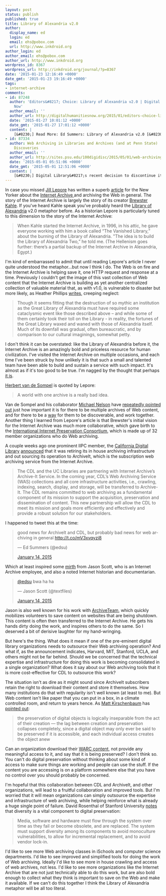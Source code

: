 ```yaml
---
layout: post
status: publish
published: true
title: Library of Alexandria v2.0
author:
  display_name: ed
  login: ed
  email: ehs@pobox.com
  url: http://www.inkdroid.org
author_login: ed
author_email: ehs@pobox.com
author_url: http://www.inkdroid.org
wordpress_id: 8367
wordpress_url: http://inkdroid.org/journal/?p=8367
date: '2015-01-23 12:16:49 +0000'
date_gmt: '2015-01-23 19:16:49 +0000'
tags:
- internet-archive
comments:
- id: 87248
  author: 'Editors&#8217; Choice: Library of Alexandria v2.0 | Digital Humanities
    Now'
  author_email: ''
  author_url: http://digitalhumanitiesnow.org/2015/01/editors-choice-library-of-alexandria-v2-0/
  date: '2015-01-27 10:01:12 +0000'
  date_gmt: '2015-01-27 17:01:12 +0000'
  content: |
    [&#8230;] Read More: Ed Summers: Library of Alexandria v2.0 [&#8230;]
- id: 87334
  author: Web Archiving in Libraries and Archives (and at Penn State) | 100 Digital
    Discoveries
  author_email: ''
  author_url: http://sites.psu.edu/100digidisc/2015/05/01/web-archiving-in-libraries-and-archives-and-at-penn-state/
  date: '2015-05-01 05:51:06 +0000'
  date_gmt: '2015-05-01 12:51:06 +0000'
  content: |
    [&#8230;] Digital Library&#8217;s recent decision to discontinue its Web Archiving Services (WAS), some have questioned the wisdom of consolidating all that expertise and infrastructure under one organization. The Library of Alexandria analogy is perhaps imprecise, but not by much [&#8230;]
---
```


<p>In case you missed <a href="https://en.wikipedia.org/wiki/Jill_Lepore">Jill Lepore</a> has written a superb <a href="http://www.newyorker.com/magazine/2015/01/26/cobweb">article</a> for the New Yorker about the <a href="https://en.wikipedia.org/wiki/Internet_Archive">Internet Archive </a>and archiving the Web in general. The story of the Internet Archive is largely the story of its creator <a href="https://en.wikipedia.org/wiki/Brewster_Kahle">Brewster Kahle</a>. If you've heard Kahle speak you've probably heard the <a href="https://en.wikipedia.org/wiki/Destruction_of_the_Library_of_Alexandria">Library of Alexandria</a> v2.0 metaphor before. As a historian Lepore is particularly tuned to this dimension to the story of the Internet Archive:</p>
<blockquote>
<p>When Kahle started the Internet Archive, in 1996, in his attic, he gave everyone working with him a book called “The Vanished Library,” about the burning of the Library of Alexandria. "The idea is to build the Library of Alexandria Two,” he told me. (The Hellenism goes further: there’s a partial backup of the Internet Archive in Alexandria, Egypt.)</p>
</blockquote>
<p>I'm kind of embarrassed to admit that until reading Lepore's article I never quite understood the metaphor...but now I think I do. The Web is on fire and the Internet Archive is helping save it, one HTTP request and response at a time. Previously I couldn't get the image of this vast collection of Web content that the Internet Archive is building as yet another centralized collection of valuable material that, as with v1.0, is vulnerable to disaster but more likely, as Heather Phillips <a href="http://www.cdlib.org/cdlinfo/2015/01/14/announcing-a-new-partnership-california-digital-library-uc-libraries-and-internet-archives-archive-it-service/">writes</a>, creeping neglect:</p>
<blockquote>
<p>Though it seems fitting that the destruction of so mythic an institution as the Great Library of Alexandria must have required some cataclysmic event like those described above – and while some of them certainly took their toll on the Library - in reality, the fortunes of the Great Library waxed and waned with those of Alexandria itself. Much of its downfall was gradual, often bureaucratic, and by comparison to our cultural imaginings, somewhat petty.</p>
</blockquote>
<p>I don't think it can be overstated: like the Library of Alexandria before it, the Internet Archive is an amazingly bold and priceless resource for human civilization. I've visited the Internet Archive on multiple occasions, and each time I've been struck by how unlikely it is that such a small and talented team have been able to build and sustain a service with such impact. It's almost as if it's too good to be true. I'm nagged by the thought that perhaps <a href="https://en.wikipedia.org/wiki/Single_point_of_failure">it is</a>.</p>
<p><a href="https://en.wikipedia.org/wiki/Herbert_Van_de_Sompel">Herbert van de Sompel</a> is quoted by Lepore:</p>
<blockquote>
<p>A world with one archive is a really bad idea.</p>
</blockquote>
<p>Van de Sompel and his collaborator <a href="https://twitter.com/phonedude_mln">Michael Nelson</a> have <a href="http://ws-dl.blogspot.com/2013/11/2013-11-21-conservative-party-speeches.html">repeatedly pointed out</a> just how important it is for there to be multiple archives of Web content, and for there to be a <a href="http://www.mementoweb.org/">way</a> for them to be discoverable, and work together. Another thing I learned from Lepore's article is that Brewster's initial vision for the Internet Archive was much more collaborative, which gave birth to the <a href="http://netpreserve.org/">International Internet Preservation Consortium</a>, which is made up of 32 member organizations who do Web archiving.</p>
<p>A couple weeks ago one prominent IIPC member, the <a href="http://www.cdlib.org/">California Digital Library</a> <a href="http://www.cdlib.org/cdlinfo/2015/01/14/announcing-a-new-partnership-california-digital-library-uc-libraries-and-internet-archives-archive-it-service/">announced</a> that it was retiring its in house archiving infrastructure and out sourcing its operation to ArchiveIt, which is the subscription web archiving service from the Internet Archive.</p>
<blockquote>
<p>The CDL and the UC Libraries are partnering with Internet Archive’s Archive-It Service. In the coming year, CDL’s Web Archiving Service (WAS) collections and all core infrastructure activities, i.e., crawling, indexing, search, display, and storage, will be transferred to Archive-It. The CDL remains committed to web archiving as a fundamental component of its mission to support the acquisition, preservation and dissemination of content. This new partnership will allow the CDL to meet its mission and goals more efficiently and effectively and provide a robust solution for our stakeholders.</p>
</blockquote>
<p>I happened to tweet this at the time:</p>
<blockquote class="twitter-tweet" lang="en">
<p>
    good news for ArchiveIt and CDL, but probably bad news for web archiving in general <a href="http://t.co/mV3xvqyzi8">http://t.co/mV3xvqyzi8</a>
  </p>
<p>— Ed Summers (@edsu) </p>
<p>  <a href="https://twitter.com/edsu/status/555486409952608256">January 14, 2015</a>
</p></blockquote>
<p>Which at least inspired some <a href="https://twitter.com/textfiles/status/555491909243011072">mirth</a> from Jason Scott, who is an Internet Archive employee, and also a noted Internet historian and documentarian.</p>
<blockquote class="twitter-tweet" data-conversation="none" lang="en">
<p>
    <a href="https://twitter.com/edsu">@edsu</a> bwa ha ha
  </p>
<p>— Jason Scott (@textfiles) </p>
<p>  <a href="https://twitter.com/textfiles/status/555491909243011072">January 14, 2015</a>
</p></blockquote>
<p><script async src="//platform.twitter.com/widgets.js" charset="utf-8"></script> Jason is also well known for his work with <a href="http://archiveteam.org/index.php?title=Main_Page">ArchiveTeam</a>, which quickly mobilizes volunteers to save content on websites that are being shutdown. This content is often then transferred to the Internet Archive. He gets his hands dirty doing the work, and inspires others to do the same. So I deserved a bit of derisive laughter for my hand-wringing.</p>
<p>But here's the thing. What does it mean if one of the pre-eminent digital library organizations needs to outsource their Web archiving operation? And what if, as the announcement indicates, Harvard, MIT, Stanford, UCLA, and others might not be far behind. Should we be concerned that the technical expertise and infrastructure for doing this work is becoming consolidated in a single organization? What does it say about our Web archiving tools that it is more cost-effective for CDL to outsource this work?</p>
<p>The situation isn't as dire as it might sound since ArchiveIt subscribers retain the right to download their content and store it themselves. How many institutions do that with regularity isn't well known (at least to me). But Web content isn't like paper that you can put in a box, in a climate controlled room, and return to years hence. As <a href="https://twitter.com/mkirschenbaum">Matt Kirschenbaum</a> has <a href="http://www.digitalhumanities.org/dhq/vol/7/1/000151/000151.html">pointed out</a>:</p>
<blockquote>
<p>the preservation of digital objects is logically inseparable from the act of their creation — the lag between creation and preservation collapses completely, since a digital object may only ever be said to be preserved if it is accessible, and each individual access creates the object anew</p>
</blockquote>
<p>Can an organization download their <a href="https://en.wikipedia.org/wiki/Web_ARChive">WARC content</a>, not provide any meaningful access to it, and say that it is being preserved? I don't think so. You can't do digital preservation without thinking about some kind of access to make sure things are working and people can use the stuff. If the content you are accessing is on a platform somewhere else that you have no control over you should probably be concerned.</p>
<p>I'm hopeful that this collaboration between CDL and ArchiveIt, and other organizations, will lead to a fruitful collaboration and improved tools. But I'm worried that it will mean organizations can simply outsource the expertise and infrastructure of web archiving, while helping reinforce what is already a huge single point of failure. David Rosenthal of Stanford University <a href="http://www.dlib.org/dlib/november05/rosenthal/11rosenthal.html">notes</a> that diversity is a vital component to digital preservation:</p>
<blockquote>
<p>Media, software and hardware must flow through the system over time as they fail or become obsolete, and are replaced. The system must support diversity among its components to avoid monoculture vulnerabilities, to allow for incremental replacement, and to avoid vendor lock-in.</p>
</blockquote>
<p>I'd like to see more Web archiving classes in iSchools and computer science departments. I'd like to see improved and simplified tools for doing the work of Web archiving. Ideally I'd like to see more in house crawling and access of web archives, not less. I'd like to see more organizations like the Internet Archive that are not just technically able to do this work, but are also bold enough to collect what they think is important to save on the Web and make it available. If we can't do this together I think the Library of Alexandria metaphor will be all too literal.</p>
<p><script async src="//platform.twitter.com/widgets.js" charset="utf-8"></script></p>
